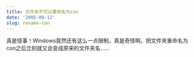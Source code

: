 ```yaml
---
title: 文件夹不可以重命名为con
date: '2005-09-12'
slug: rename-con
---
```


真是怪事！Windows竟然还有这么一点限制，真是奇怪啊。把文件夹重命名为con之后立刻就又会变成原来的文件夹名……
